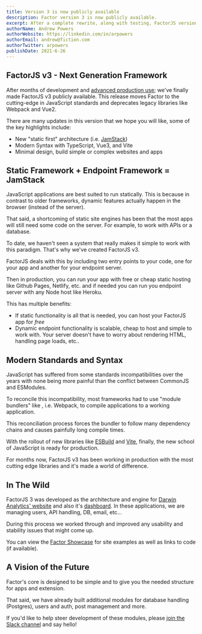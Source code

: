 ```yaml
---
title: Version 3 is now publicly available
description: Factor version 3 is now publicly available.
excerpt: After a complete rewrite, along with testing, FactorJS version 3 is now publicly available.
authorName: Andrew Powers
authorWebsite: https://linkedin.com/in/arpowers
authorEmail: andrew@fiction.com
authorTwitter: arpowers
publishDate: 2021-6-26
---
```


## FactorJS v3 - Next Generation Framework

After months of development and [advanced production use](https://www.darwin.so); we've finally made FactorJS v3 publicly available. This release moves Factor to the cutting-edge in JavaScript standards and deprecates legacy libraries like Webpack and Vue2.

There are many updates in this version that we hope you will like, some of the key highlights include:

- New "static first" architecture (i.e. [JamStack](https://en.wikipedia.org/wiki/Jamstack))
- Modern Syntax with TypeScript, Vue3, and Vite
- Minimal design, build simple or complex websites and apps

## Static Framework + Endpoint Framework = JamStack

JavaScript applications are best suited to run statically. This is because in contrast to older frameworks, dynamic features actually happen in the browser (instead of the server).

That said, a shortcoming of static site engines has been that the most apps will still need some code on the server. For example, to work with APIs or a database.

To date, we haven't seen a system that really makes it simple to work with this paradigm. That's why we've created FactorJS v3.

FactorJS deals with this by including two entry points to your code, one for your app and another for your endpoint server.

Then in production, you can run your app with free or cheap static hosting like Github Pages, Netlify, etc. and if needed you can run you endpoint server with any Node host like Heroku.

This has multiple benefits:

- If static functionality is all that is needed, you can host your FactorJS app for _free_
- Dynamic endpoint functionality is scalable, cheap to host and simple to work with. Your server doesn't have to worry about rendering HTML, handling page loads, etc..

## Modern Standards and Syntax

JavaScript has suffered from some standards incompatibilities over the years with none being more painful than the conflict between CommonJS and ESModules.

To reconcile this incompatibility, most frameworks had to use "module bundlers" like , i.e. Webpack, to compile applications to a working application.

This reconciliation process forces the bundler to follow many dependency chains and causes painfully long compile times.

With the rollout of new libraries like [ESBuild](https://esbuild.github.io) and [Vite](https://vitejs.dev), finally, the new school of JavaScript is ready for production.

For months now, FactorJS v3 has been working in production with the most cutting edge libraries and it's made a world of difference.

## In The Wild

FactorJS 3 was developed as the architecture and engine for [Darwin Analytics' website](https://www.darwin.so) and also it's [dashboard](https://app.darwin.so). In these applications, we are managing users, API handling, DB, email, etc...

During this process we worked through and improved any usability and stability issues that might come up.

You can view the [Factor Showcase](https://www.factor.so/showcase) for site examples as well as links to code (if available).

## A Vision of the Future

Factor's core is designed to be simple and to give you the needed structure for apps and extension.

That said, we have already built additional modules for database handling (Postgres), users and auth, post management and more.

If you'd like to help steer development of these modules, please [join the Slack channel](https://join.slack.com/t/factorjs/shared_invite/zt-biopdz00-pnEJOPDPcm8DSTGLccH_Og) and say hello!
